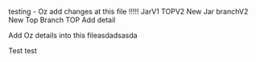 testing - Oz add changes at this file !!!!! JarV1 TOPV2
New Jar branchV2
New Top Branch
TOP Add detail

Add Oz details into this fileasdadsasda










Test test